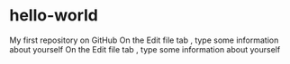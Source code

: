 hello-world
===========

My first repository on GitHub
On the Edit file tab , type some information about yourself
On the Edit file tab , type some information about yourself

